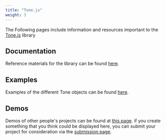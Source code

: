 ```yaml
---
title: "Tone.js"
weight: 3
---
```


The Following pages include information and resources important to the [Tone.js](https://tonejs.github.io/) library

## Documentation

Reference materials for the library can be found [here](https://tonejs.github.io/docs/).

## Examples

Examples of the different Tone objects can be found [here](https://tonejs.github.io/examples/).

## Demos

Demos of other people's projects can be found at [this page](https://tonejs.github.io/demos). if you create something that you think could be displayed here, you can submit your project for consideration via the [submission page](https://docs.google.com/forms/d/e/1FAIpQLSefV8EI5Kfq_YA0Ynkpj574e6bcV8-_2GAMdk-bnO7ioywtHw/viewform).